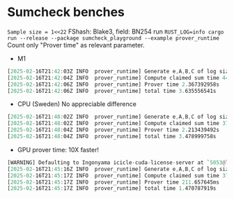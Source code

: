 # Sumcheck benches

`Sample size = 1<<22` FShash: Blake3, field: BN254
run `RUST_LOG=info cargo run --release --package sumcheck_playground --example prover_runtime`
Count only "Prover time" as relevant parameter.
* M1

```rust 
[2025-02-16T21:42:03Z INFO  prover_runtime] Generate e,A,B,C of log size 22, time 825.228125ms
[2025-02-16T21:42:04Z INFO  prover_runtime] Compute claimed sum time 442.782209ms
[2025-02-16T21:42:06Z INFO  prover_runtime] Prover time 2.367392958s
[2025-02-16T21:42:06Z INFO  prover_runtime] total time 3.635556541s
```

* CPU (Sweden) No appreciable difference
```rust
[2025-02-16T21:48:02Z INFO  prover_runtime] Generate e,A,B,C of log size 22, time 893.846402ms
[2025-02-16T21:48:02Z INFO  prover_runtime] Compute claimed sum time 371.656176ms
[2025-02-16T21:48:04Z INFO  prover_runtime] Prover time 2.213439492s
[2025-02-16T21:48:04Z INFO  prover_runtime] total time 3.478999758s
```

* GPU prover time: 10X faster!
```rust
[WARNING] Defaulting to Ingonyama icicle-cuda-license-server at `5053@license.icicle.ingonyama.com`. For more information about icicle-cuda-license, please contact support@ingonyama.com.
[2025-02-16T21:45:16Z INFO  prover_runtime] Generate e,A,B,C of log size 22, time 887.082087ms
[2025-02-16T21:45:17Z INFO  prover_runtime] Compute claimed sum time 371.899565ms
[2025-02-16T21:45:17Z INFO  prover_runtime] Prover time 211.657645ms
[2025-02-16T21:45:17Z INFO  prover_runtime] total time 1.470787919s
```